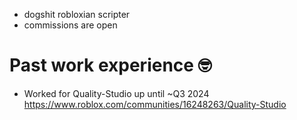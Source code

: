 - dogshit robloxian scripter
- commissions are open
<i class="devicon-windows11-original-wordmark colored"></i>

# Past work experience 🤓
- Worked for Quality-Studio up until ~Q3 2024 https://www.roblox.com/communities/16248263/Quality-Studio

